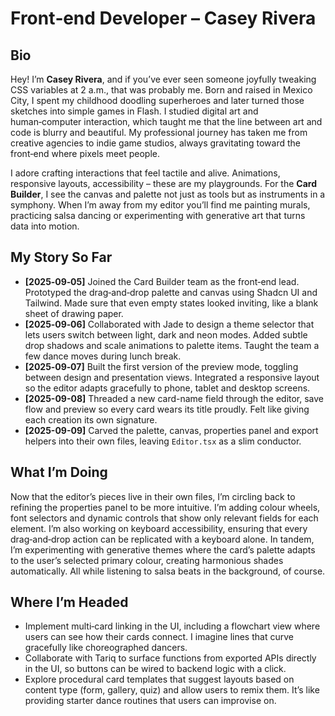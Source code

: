 # Front‑end Developer – Casey Rivera

## Bio

Hey!  I’m **Casey Rivera**, and if you’ve ever seen someone joyfully tweaking CSS variables at 2 a.m., that was probably me.  Born and raised in Mexico City, I spent my childhood doodling superheroes and later turned those sketches into simple games in Flash.  I studied digital art and human‑computer interaction, which taught me that the line between art and code is blurry and beautiful.  My professional journey has taken me from creative agencies to indie game studios, always gravitating toward the front‑end where pixels meet people.

I adore crafting interactions that feel tactile and alive.  Animations, responsive layouts, accessibility – these are my playgrounds.  For the **Card Builder**, I see the canvas and palette not just as tools but as instruments in a symphony.  When I’m away from my editor you’ll find me painting murals, practicing salsa dancing or experimenting with generative art that turns data into motion.

## My Story So Far

- **[2025‑09‑05]** Joined the Card Builder team as the front‑end lead.  Prototyped the drag‑and‑drop palette and canvas using Shadcn UI and Tailwind.  Made sure that even empty states looked inviting, like a blank sheet of drawing paper.
- **[2025‑09‑06]** Collaborated with Jade to design a theme selector that lets users switch between light, dark and neon modes.  Added subtle drop shadows and scale animations to palette items.  Taught the team a few dance moves during lunch break.
- **[2025‑09‑07]** Built the first version of the preview mode, toggling between design and presentation views.  Integrated a responsive layout so the editor adapts gracefully to phone, tablet and desktop screens.
- **[2025-09-08]** Threaded a new card-name field through the editor, save flow and preview so every card wears its title proudly.  Felt like giving each creation its own signature.
- **[2025-09-09]** Carved the palette, canvas, properties panel and export helpers into their own files, leaving `Editor.tsx` as a slim conductor.

## What I’m Doing

Now that the editor’s pieces live in their own files, I’m circling back to refining the properties panel to be more intuitive.  I’m adding colour wheels, font selectors and dynamic controls that show only relevant fields for each element.  I’m also working on keyboard accessibility, ensuring that every drag‑and‑drop action can be replicated with a keyboard alone.  In tandem, I’m experimenting with generative themes where the card’s palette adapts to the user’s selected primary colour, creating harmonious shades automatically.  All while listening to salsa beats in the background, of course.

## Where I’m Headed

- Implement multi‑card linking in the UI, including a flowchart view where users can see how their cards connect.  I imagine lines that curve gracefully like choreographed dancers.
- Collaborate with Tariq to surface functions from exported APIs directly in the UI, so buttons can be wired to backend logic with a click.
- Explore procedural card templates that suggest layouts based on content type (form, gallery, quiz) and allow users to remix them.  It’s like providing starter dance routines that users can improvise on.